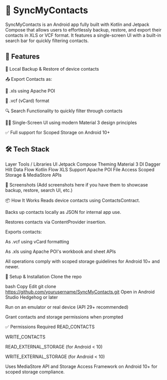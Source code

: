 # 📇 SyncMyContacts

SyncMyContacts is an Android app fully built with Kotlin and Jetpack Compose that allows users to effortlessly backup, restore, and export their contacts in XLS or VCF format. It features a single-screen UI with a built-in search bar for quickly filtering contacts.

## 🚀 Features
🔄 Local Backup & Restore of device contacts

📤 Export Contacts as:

📄 .xls using Apache POI

📇 .vcf (vCard) format

🔍 Search Functionality to quickly filter through contacts

🧑‍💻 Single-Screen UI using modern Material 3 design principles

✅ Full support for Scoped Storage on Android 10+

## 🛠 Tech Stack
Layer	Tools / Libraries
UI	Jetpack Compose
Theming	Material 3
DI	Dagger Hilt
Data Flow	Kotlin Flow
XLS Support	Apache POI
File Access	Scoped Storage & MediaStore APIs

📸 Screenshots
(Add screenshots here if you have them to showcase backup, restore, search UI, etc.)

📦 How It Works
Reads device contacts using ContactsContract.

Backs up contacts locally as JSON for internal app use.

Restores contacts via ContentProvider insertion.

Exports contacts:

As .vcf using vCard formatting

As .xls using Apache POI's workbook and sheet APIs

All operations comply with scoped storage guidelines for Android 10+ and newer.

🔧 Setup & Installation
Clone the repo

bash
Copy
Edit
git clone https://github.com/yourusername/SyncMyContacts.git
Open in Android Studio Hedgehog or later

Run on an emulator or real device (API 29+ recommended)

Grant contacts and storage permissions when prompted

✅ Permissions Required
READ_CONTACTS

WRITE_CONTACTS

READ_EXTERNAL_STORAGE (for Android < 10)

WRITE_EXTERNAL_STORAGE (for Android < 10)

Uses MediaStore API and Storage Access Framework on Android 10+ for scoped storage compliance.
